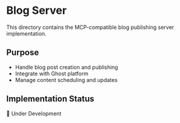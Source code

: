 # Blog Server

This directory contains the MCP-compatible blog publishing server implementation.

## Purpose

- Handle blog post creation and publishing
- Integrate with Ghost platform
- Manage content scheduling and updates

## Implementation Status

🚧 Under Development
